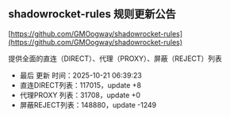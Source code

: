 ## shadowrocket-rules 规则更新公告

[https://github.com/GMOogway/shadowrocket-rules](https://github.com/GMOogway/shadowrocket-rules)

提供全面的直连（DIRECT）、代理（PROXY）、屏蔽（REJECT）列表
- 最后 更新 时间：2025-10-21 06:39:23
- 直连DIRECT列表：117015，update +8
- 代理PROXY 列表：31708，update +0
- 屏蔽REJECT列表：148880，update -1249